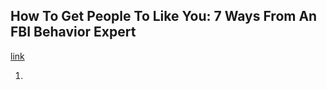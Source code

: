 ## How To Get People To Like You: 7 Ways From An FBI Behavior Expert
[link](http://www.bakadesuyo.com/2014/10/how-to-get-people-to-like-you/)

1.
